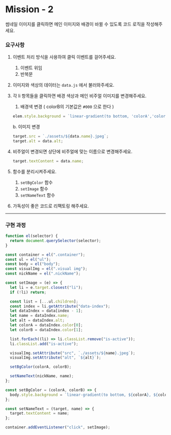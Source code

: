 # Mission - 2

썸네일 이미지를 클릭하면 메인 이미지와 배경이 바뀔 수 있도록 코드 로직을 작성해주세요.

### 요구사항

1. 이벤트 처리 방식을 사용하여 클릭 이벤트를 걸어주세요.
   1. 이벤트 위임
   2. 반복문
2. 이미지와 색상의 데이터는 `data.js` 에서 불러와주세요.
3. 각 li 항목들을 클릭하면 배경 색상과 메인 비주얼 이미지를 변경해주세요.

   1. 배경색 변경 ( colorB의 기본값은 `#000` 으로 한다 )

   ```jsx
   elem.style.background = `linear-gradient(to bottom, 'colorA','colorB')`;
   ```

   b. 이미지 변경

   ```jsx
   target.src = `./assets/${data.name}.jpeg`;
   target.alt = data.alt;
   ```

4. 비주얼이 변경되면 상단에 비주얼에 맞는 이름으로 변경해주세요.

   ```jsx
   target.textContent = data.name;
   ```

5. 함수를 분리시켜주세요.
   1. `setBgColor` 함수
   2. `setImage` 함수
   3. `setNameText` 함수
6. 가독성이 좋은 코드로 리팩토링 해주세요.

---

### 구현 과정

```js
function el(selector) {
  return document.querySelector(selector);
}

const container = el(".container");
const ul = el("ul");
const body = el("body");
const visualImg = el(".visual img");
const nickName = el(".nickName");

const setImage = (e) => {
  let li = e.target.closest("li");
  if (!li) return;

  const list = [...ul.children];
  const index = li.getAttribute("data-index");
  let dataIndex = data[index - 1];
  let name = dataIndex.name;
  let alt = dataIndex.alt;
  let colorA = dataIndex.color[0];
  let colorB = dataIndex.color[1];

  list.forEach((li) => li.classList.remove("is-active"));
  li.classList.add("is-active");

  visualImg.setAttribute("src", `./assets/${name}.jpeg`);
  visualImg.setAttribute("alt", `${alt}`);

  setBgColor(colorA, colorB);

  setNameText(nickName, name);
};

const setBgColor = (colorA, colorB) => {
  body.style.background = `linear-gradient(to bottom, ${colorA}, ${colorB})`;
};

const setNameText = (target, name) => {
  target.textContent = name;
};

container.addEventListener("click", setImage);
```
